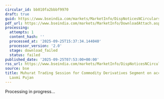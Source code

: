 ```yaml
---
circular_id: bb010fa2bbbf9970
draft: true
guid: https://www.bseindia.com/markets/MarketInfo/DispNoticesNCirculars.aspx?Noticeid={C890AD84-0D01-439F-8529-C02B449AFF90}&noticeno=20250925-2&dt=09/25/2025&icount=2&totcount=59&flag=0
pdf_url: https://www.bseindia.com/markets/MarketInfo/DownloadAttach.aspx?id=20250925-2&attachedId=
processing:
  attempts: 1
  content_hash: ''
  processed_at: '2025-09-25T15:37:34.144040'
  processor_version: '2.0'
  stage: download_failed
  status: failed
published_date: '2025-09-25T07:53:00+00:00'
rss_url: https://www.bseindia.com/markets/MarketInfo/DispNoticesNCirculars.aspx?Noticeid={C890AD84-0D01-439F-8529-C02B449AFF90}&noticeno=20250925-2&dt=09/25/2025&icount=2&totcount=59&flag=0
source: bse
title: Muhurat Trading Session for Commodity Derivatives Segment on account of Diwali
  Laxmi Pujan
---
```


Processing in progress...